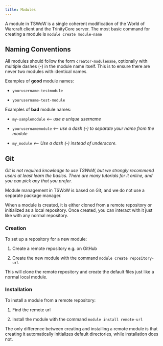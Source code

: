 ```yaml
---
title: Modules
---
```


A module in TSWoW is a single coherent modification of the World of Warcraft client and the TrinityCore server. The most basic command for creating a module is `module create module-name`

## Naming Conventions

All modules should follow the form `creator-modulename`, optionally with multiple dashes (-) in the module name itself. This is to ensure there are never two modules with identical names.

Examples of **good** module names:

* `yourusername-testmodule`

* `yourusername-test-module`  

Examples of **bad** module names:

* `my-samplemodule` _<-- use a unique username_

* `yourusernamemodule`  _<-- use a dash (-) to separate your name from the module_

* `my_module`  _<-- Use a dash (-) instead of underscore._

## Git

_Git is not required knowledge to use TSWoW, but we strongly recommend users at least learn the basics. There are many tutorials for it online, and you can pick any that you prefer._

Module management in TSWoW is based on Git, and we do not use a separate package manager. 

When a module is created, it is either cloned from a remote repository or initialized as a local repository. 
Once created, you can interact with it just like with any normal repository.

### Creation

To set up a repository for a new module: 

1. Create a remote repository e.g. on GitHub 

2. Create the new module with the command `module create repository-url`

This will clone the remote repository and create the default files just like a normal local module. 

### Installation

To install a module from a remote repository:

1. Find the remote url

2. Install the module with the command `module install remote-url`

The only difference between creating and installing a remote module is that creating it automatically initializes default directories, while installation does not.
